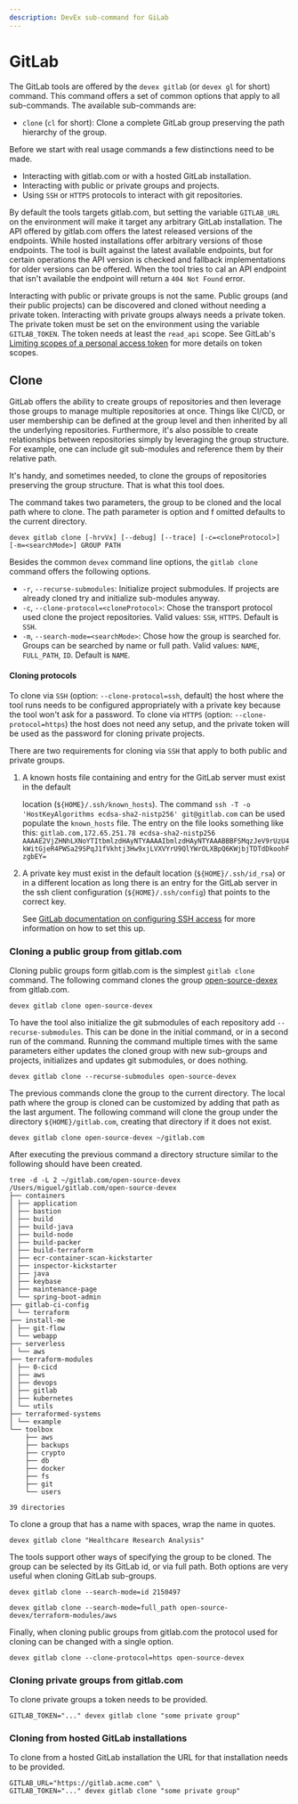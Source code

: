 ```yaml
---
description: DevEx sub-command for GiLab
---
```


# GitLab

The GitLab tools are offered by the `devex gitlab` \(or `devex gl` for short\) command. This command offers a set of common options that apply to all sub-commands. The available sub-commands are:

* `clone` \(`cl` for short\): Clone a complete GitLab group preserving the path hierarchy of the group.

Before we start with real usage commands a few distinctions need to be made.

* Interacting with gitlab.com or with a hosted GitLab installation.
* Interacting with public or private groups and projects.
* Using `SSH` or `HTTPS` protocols to interact with git repositories.

By default the tools targets gitlab.com, but setting the variable `GITLAB_URL` on the environment will make it target any arbitrary GitLab installation. The API offered by gitlab.com offers the latest released versions of the endpoints. While hosted installations offer arbitrary versions of those endpoints. The tool is built against the latest available endpoints, but for certain operations the API version is checked and fallback implementations for older versions can be offered. When the tool tries to cal an API endpoint that isn't available the endpoint will return a `404 Not Found` error.

Interacting with public or private groups is not the same. Public groups \(and their public projects\) can be discovered and cloned without needing a private token. Interacting with private groups always needs a private token. The private token must be set on the environment using the variable `GITLAB_TOKEN`. The token needs at least the `read_api` scope. See GitLab's [Limiting scopes of a personal access token](https://docs.gitlab.com/ee/user/profile/personal_access_tokens.html#limiting-scopes-of-a-personal-access-token) for more details on token scopes.

## Clone

GitLab offers the ability to create groups of repositories and then leverage those groups to manage multiple repositories at once. Things like CI/CD, or user membership can be defined at the group level and then inherited by all the underlying repositories. Furthermore, it's also possible to create relationships between repositories simply by leveraging the group structure. For example, one can include git sub-modules and reference them by their relative path.

It's handy, and sometimes needed, to clone the groups of repositories preserving the group structure. That is what this tool does.

The command takes two parameters, the group to be cloned and the local path where to clone. The path parameter is option and f omitted defaults to the current directory.

```text
devex gitlab clone [-hrvVx] [--debug] [--trace] [-c=<cloneProtocol>] [-m=<searchMode>] GROUP PATH
```

Besides the common `devex` command line options, the `gitlab clone` command offers the following options.

* `-r`, `--recurse-submodules`: Initialize project submodules. If projects are already cloned try and initialize sub-modules anyway.
* `-c`, `--clone-protocol=<cloneProtocol>`: Chose the transport protocol used clone the project repositories. Valid values: `SSH`, `HTTPS`. Default is `SSH`.
* `-m`, `--search-mode=<searchMode>`: Chose how the group is searched for. Groups can be searched by name or full path. Valid values: `NAME`, `FULL_PATH`, `ID`. Default is `NAME`.

#### Cloning protocols

To clone via `SSH` \(option: `--clone-protocol=ssh`, default\) the host where the tool runs needs to be configured appropriately with a private key because the tool won't ask for a password. To clone via `HTTPS` \(option: `--clone-protocol=https`\) the host does not need any setup, and the private token will be used as the password for cloning private projects.

There are two requirements for cloning via `SSH` that apply to both public and private groups.

1. A known hosts file containing and entry for the GitLab server must exist in the default

   location \(`${HOME}/.ssh/known_hosts`\). The command `ssh -T -o 'HostKeyAlgorithms ecdsa-sha2-nistp256' git@gitlab.com` can be used populate the `known_hosts` file. The entry on the file looks something like this: `gitlab.com,172.65.251.78 ecdsa-sha2-nistp256 AAAAE2VjZHNhLXNoYTItbmlzdHAyNTYAAAAIbmlzdHAyNTYAAABBBFSMqzJeV9rUzU4kWitGjeR4PWSa29SPqJ1fVkhtj3Hw9xjLVXVYrU9QlYWrOLXBpQ6KWjbjTDTdDkoohFzgbEY=`

2. A private key must exist in the default location \(`${HOME}/.ssh/id_rsa`\) or in a different location as long there is an entry for the GitLab server in the ssh client configuration \(`${HOME}/.ssh/config`\) that points to the correct key.

   See [GitLab documentation on configuring SSH access](https://docs.gitlab.com/ee/ssh/) for more information on how to set this up.

### Cloning a public group from gitlab.com

Cloning public groups form gitlab.com is the simplest `gitlab clone` command. The following command clones the group [open-source-dexex](https://gitlab.com/open-source-devex) from gitlab.com.

```text
devex gitlab clone open-source-devex
```

To have the tool also initialize the git submodules of each repository add `--recurse-submodules`. This can be done in the initial command, or in a second run of the command. Running the command multiple times with the same parameters either updates the cloned group with new sub-groups and projects, initializes and updates git submodules, or does nothing.

```text
devex gitlab clone --recurse-submodules open-source-devex
```

The previous commands clone the group to the current directory. The local path where the group is cloned can be customized by adding that path as the last argument. The following command will clone the group under the directory `${HOME}/gitlab.com`, creating that directory if it does not exist.

```text
devex gitlab clone open-source-devex ~/gitlab.com
```

After executing the previous command a directory structure similar to the following should have been created.

```text
tree -d -L 2 ~/gitlab.com/open-source-devex
/Users/miguel/gitlab.com/open-source-devex
├── containers
│ ├── application
│ ├── bastion
│ ├── build
│ ├── build-java
│ ├── build-node
│ ├── build-packer
│ ├── build-terraform
│ ├── ecr-container-scan-kickstarter
│ ├── inspector-kickstarter
│ ├── java
│ ├── keybase
│ ├── maintenance-page
│ └── spring-boot-admin
├── gitlab-ci-config
│ └── terraform
├── install-me
│ ├── git-flow
│ └── webapp
├── serverless
│ └── aws
├── terraform-modules
│ ├── 0-cicd
│ ├── aws
│ ├── devops
│ ├── gitlab
│ ├── kubernetes
│ └── utils
├── terraformed-systems
│ └── example
└── toolbox
    ├── aws
    ├── backups
    ├── crypto
    ├── db
    ├── docker
    ├── fs
    ├── git
    └── users

39 directories
```

To clone a group that has a name with spaces, wrap the name in quotes.

```text
devex gitlab clone "Healthcare Research Analysis"
```

The tools support other ways of specifying the group to be cloned. The group can be selected by its GitLab id, or via full path. Both options are very useful when cloning GitLab sub-groups.

```text
devex gitlab clone --search-mode=id 2150497
```

```text
devex gitlab clone --search-mode=full_path open-source-devex/terraform-modules/aws
```

Finally, when cloning public groups from gitlab.com the protocol used for cloning can be changed with a single option.

```text
devex gitlab clone --clone-protocol=https open-source-devex
```

### Cloning private groups from gitlab.com

To clone private groups a token needs to be provided.

```text
GITLAB_TOKEN="..." devex gitlab clone "some private group"
```

### Cloning from hosted GitLab installations

To clone from a hosted GitLab installation the URL for that installation needs to be provided.

```text
GITLAB_URL="https://gitlab.acme.com" \
GITLAB_TOKEN="..." devex gitlab clone "some private group"
```
